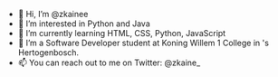 - 👋 Hi, I’m @zkainee
- 👀 I’m interested in Python and Java
- 🌱 I’m currently learning HTML, CSS, Python, JavaScript
- 💞️ I’m a Software Developer student at Koning Willem 1 College in 's Hertogenbosch.
- 📫 You can reach out to me on Twitter: @zkaine_

<!---
zkainee/zkainee is a ✨ special ✨ repository because its `README.md` (this file) appears on your GitHub profile.
You can click the Preview link to take a look at your changes.
--->
